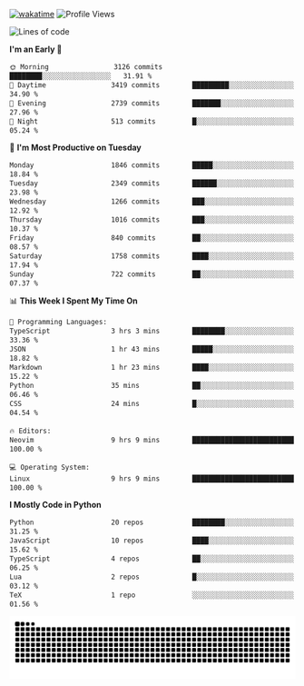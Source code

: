 [![wakatime](https://wakatime.com/badge/user/b920b284-3cde-4cd4-b72e-f7f22d050b16.svg)](https://wakatime.com/@b920b284-3cde-4cd4-b72e-f7f22d050b16)
![Profile Views](http://img.shields.io/badge/Profile%20Views-4586-blue)
<!--START_SECTION:waka-->
![Lines of code](https://img.shields.io/badge/From%20Hello%20World%20I%27ve%20Written-8.8%20million%20lines%20of%20code-blue)

**I'm an Early 🐤** 

```text
🌞 Morning                3126 commits        ████████░░░░░░░░░░░░░░░░░   31.91 % 
🌆 Daytime                3419 commits        █████████░░░░░░░░░░░░░░░░   34.90 % 
🌃 Evening                2739 commits        ███████░░░░░░░░░░░░░░░░░░   27.96 % 
🌙 Night                  513 commits         █░░░░░░░░░░░░░░░░░░░░░░░░   05.24 % 
```
📅 **I'm Most Productive on Tuesday** 

```text
Monday                   1846 commits        █████░░░░░░░░░░░░░░░░░░░░   18.84 % 
Tuesday                  2349 commits        ██████░░░░░░░░░░░░░░░░░░░   23.98 % 
Wednesday                1266 commits        ███░░░░░░░░░░░░░░░░░░░░░░   12.92 % 
Thursday                 1016 commits        ███░░░░░░░░░░░░░░░░░░░░░░   10.37 % 
Friday                   840 commits         ██░░░░░░░░░░░░░░░░░░░░░░░   08.57 % 
Saturday                 1758 commits        ████░░░░░░░░░░░░░░░░░░░░░   17.94 % 
Sunday                   722 commits         ██░░░░░░░░░░░░░░░░░░░░░░░   07.37 % 
```


📊 **This Week I Spent My Time On** 

```text
💬 Programming Languages: 
TypeScript               3 hrs 3 mins        ████████░░░░░░░░░░░░░░░░░   33.36 % 
JSON                     1 hr 43 mins        █████░░░░░░░░░░░░░░░░░░░░   18.82 % 
Markdown                 1 hr 23 mins        ████░░░░░░░░░░░░░░░░░░░░░   15.22 % 
Python                   35 mins             ██░░░░░░░░░░░░░░░░░░░░░░░   06.46 % 
CSS                      24 mins             █░░░░░░░░░░░░░░░░░░░░░░░░   04.54 % 

🔥 Editors: 
Neovim                   9 hrs 9 mins        █████████████████████████   100.00 % 

💻 Operating System: 
Linux                    9 hrs 9 mins        █████████████████████████   100.00 % 
```

**I Mostly Code in Python** 

```text
Python                   20 repos            ████████░░░░░░░░░░░░░░░░░   31.25 % 
JavaScript               10 repos            ████░░░░░░░░░░░░░░░░░░░░░   15.62 % 
TypeScript               4 repos             ██░░░░░░░░░░░░░░░░░░░░░░░   06.25 % 
Lua                      2 repos             █░░░░░░░░░░░░░░░░░░░░░░░░   03.12 % 
TeX                      1 repo              ░░░░░░░░░░░░░░░░░░░░░░░░░   01.56 % 
```




<!--END_SECTION:waka-->
![Snake animation](https://raw.githubusercontent.com/timmypidashev/timmypidashev/main/commits.svg)
